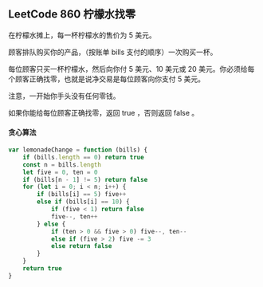 ## LeetCode 860 柠檬水找零
在柠檬水摊上，每一杯柠檬水的售价为 5 美元。  

顾客排队购买你的产品，（按账单 bills 支付的顺序）一次购买一杯。  

每位顾客只买一杯柠檬水，然后向你付 5 美元、10 美元或 20 美元。你必须给每个顾客正确找零，也就是说净交易是每位顾客向你支付 5 美元。  

注意，一开始你手头没有任何零钱。  

如果你能给每位顾客正确找零，返回 true ，否则返回 false 。  


#### 贪心算法

```javascript
var lemonadeChange = function (bills) {
    if (bills.length == 0) return true
    const n = bills.length
    let five = 0, ten = 0
    if (bills[n - 1] != 5) return false
    for (let i = 0; i < n; i++) {
        if (bills[i] == 5) five++
        else if (bills[i] == 10) {
            if (five < 1) return false
            five--, ten++
        } else {
            if (ten > 0 && five > 0) five--, ten--
            else if (five > 2) five -= 3
            else return false
        }
    }
    return true
}
```